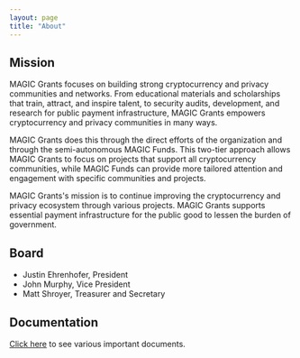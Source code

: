 ```yaml
---
layout: page
title: "About"
---
```


## Mission

MAGIC Grants focuses on building strong cryptocurrency and privacy communities and networks. From educational materials and scholarships that train, attract, and inspire talent, to security audits, development, and research for public payment infrastructure, MAGIC Grants empowers cryptocurrency and privacy communities in many ways.

MAGIC Grants does this through the direct efforts of the organization and through the semi-autonomous MAGIC Funds. This two-tier approach allows MAGIC Grants to focus on projects that support all cryptocurrency communities, while MAGIC Funds can provide more tailored attention and engagement with specific communities and projects.

MAGIC Grants's mission is to continue improving the cryptocurrency and privacy ecosystem through various projects. MAGIC Grants supports essential payment infrastructure for the public good to lessen the burden of government.

## Board

* Justin Ehrenhofer, President
* John Murphy, Vice President
* Matt Shroyer, Treasurer and Secretary

## Documentation

[Click here](/about/documentation/) to see various important documents.
